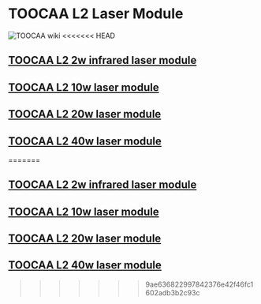 ﻿---
sidebar_position: 1
sidebar_label: TOOCAA L2 Laser Module
---
# TOOCAA L2 Laser Module
![TOOCAA wiki](http://wiki-toocaa.oss-cn-hongkong.aliyuncs.com/wiki/1.jpg)
<<<<<<< HEAD
## [TOOCAA L2 2w infrared laser module](https://wiki.toocaa.com/en/toocaa-l2/TOOCAA-L2-Accessories/Laser%20Module/2w-infrared-laser-module)
## [TOOCAA L2 10w laser module](https://wiki.toocaa.com/en/toocaa-l2/TOOCAA-L2-Accessories/Laser%20Module/10w-laser-module)
## [TOOCAA L2 20w laser module](https://wiki.toocaa.com/en/toocaa-l2/TOOCAA-L2-Accessories/Laser%20Module/20w-laser-module)
## [TOOCAA L2 40w laser module](https://wiki.toocaa.com/en/toocaa-l2/TOOCAA-L2-Accessories/Laser%20Module/40w-laser-module)
=======
## [TOOCAA L2 2w infrared laser module](https://wiki.toocaa.com/en/toocaa-l2/TOOCAA-L2-Accessories/Laser-Module/2w-infrared-laser-module)
## [TOOCAA L2 10w laser module](https://wiki.toocaa.com/en/toocaa-l2/TOOCAA-L2-Accessories/Laser-Module/10w-laser-module)
## [TOOCAA L2 20w laser module](https://wiki.toocaa.com/en/toocaa-l2/TOOCAA-L2-Accessories/Laser-Module/20w-laser-module)
## [TOOCAA L2 40w laser module](https://wiki.toocaa.com/en/toocaa-l2/TOOCAA-L2-Accessories/Laser-Module/40w-laser-module)
>>>>>>> 9ae636822997842376e42f46fc1602adb3b2c93c
